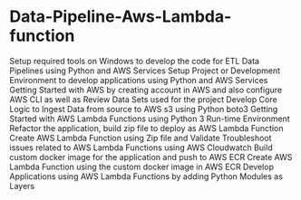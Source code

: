 # Data-Pipeline-Aws-Lambda-function
Setup required tools on Windows to develop the code for ETL Data Pipelines using Python and AWS Services
Setup Project or Development Environment to develop applications using Python and AWS Services
Getting Started with AWS by creating account in AWS and also configure AWS CLI as well as Review Data Sets used for the project
Develop Core Logic to Ingest Data from source to AWS s3 using Python boto3
Getting Started with AWS Lambda Functions using Python 3 Run-time Environment
Refactor the application, build zip file to deploy as AWS Lambda Function
Create AWS Lambda Function using Zip file and Validate
Troubleshoot issues related to AWS Lambda Functions using AWS Cloudwatch
Build custom docker image for the application and push to AWS ECR
Create AWS Lambda Function using the custom docker image in AWS ECR
Develop Applications using AWS Lambda Functions by adding Python Modules as Layers
